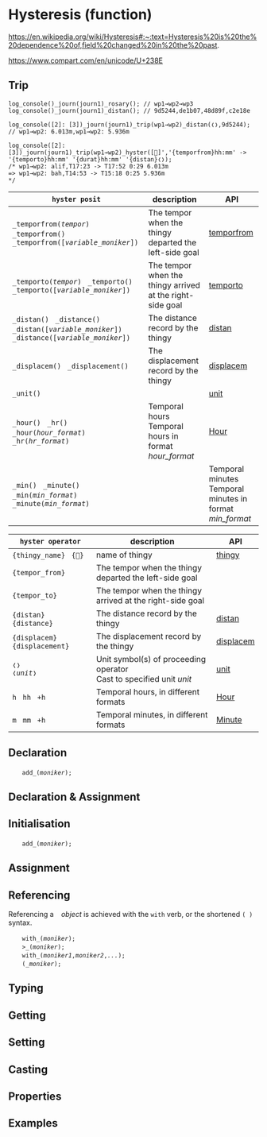 # Hysteresis (function)

https://en.wikipedia.org/wiki/Hysteresis#:~:text=Hysteresis%20is%20the%20dependence%20of,field%20changed%20in%20the%20past. 

https://www.compart.com/en/unicode/U+238E





## Trip
```diego
log_console()_journ(journ1)_rosary(); // wp1→wp2→wp3
log_console()_journ(journ1)_distan(); // 9d5244,de1b07,48d89f,c2e18e

log_console([2]: [3])_journ(journ1)_trip(wp1→wp2)_distan(❬❭,9d5244);
// wp1→wp2: 6.013m,wp1→wp2: 5.936m

log_console([2]: [3])_journ(journ1)_trip(wp1→wp2)_hyster([📛]','{temporfrom}hh:mm' -> '{temporto}hh:mm' '{durat}hh:mm' '{distan}❬❭);
/* wp1→wp2: alif,T17:23 -> T17:52 0:29 6.013m
=> wp1→wp2: bah,T14:53 -> T15:18 0:25 5.936m
*/
```

| `hyster posit` | description | API |
| --- | --- | --- |
| `_temporfrom(`*`tempor`*`)` &nbsp; `_temporfrom()` &nbsp; `_temporfrom([`*`variable_moniker`*`])` | The tempor when the thingy departed the left-side goal | [temporfrom](../../abstract/condit/temporfrom.md) |
| `_temporto(`*`tempor`*`)` &nbsp; `_temporto()` &nbsp; `_temporto([`*`variable_moniker`*`])` | The tempor when the thingy arrived at the right-side goal | [temporto](../../abstract/condit/temporto.md) |
| `_distan()` &nbsp; `_distance()`<br>`_distan([`*`variable_moniker`*`])` &nbsp; `_distance([`*`variable_moniker`*`])` | The distance record by the thingy | [distan](../obj/distan.md) |
| `_displacem()` &nbsp; `_displacement()`<br> | The displacement record by the thingy | [displacem](../obj/displacem.md) |
| `_unit()` |  | [unit](./unit.md) |
| `_hour()` &nbsp; `_hr()`<br>`_hour(`*`hour_format`*`)` &nbsp; `_hr(`*`hr_format`*`)` | Temporal hours<br>Temporal hours in format *hour_format* | [Hour](../dt/hr.md) |
| `_min()` &nbsp; `_minute()`<br>`_min(`*`min_format`*`)` &nbsp; `_minute(`*`min_format`*`)` |  | Temporal minutes<br>Temporal minutes in format *min_format* | [Minute](../dt/min.md) |

| `hyster operator` | description | API |
| --- | --- | --- |
| `{thingy_name}` &nbsp; `{📛}` | name of thingy | [thingy]() |
| `{tempor_from}` | The tempor when the thingy departed the left-side goal |
| `{tempor_to}` | The tempor when the thingy arrived at the right-side goal |
| `{distan}` &nbsp; `{distance}` | The distance record by the thingy | [distan](../obj/distan.md) |
| `{displacem}` &nbsp; `{displacement}` | The displacement record by the thingy | [displacem](../obj/displacem.md) |
| `❬❭`<br>`❬`*`unit`*`❭` | Unit symbol(s) of proceeding operator<br>Cast to specified unit *unit* | [unit](./unit.md) |
| `h` &nbsp; `hh` &nbsp; `+h` | Temporal hours, in different formats | [Hour](../dt/hr.md) |
| `m` &nbsp; `mm` &nbsp; `+h` | Temporal minutes, in different formats | [Minute](../dt/min.md) |




<a name="declare"></a>
## Declaration

&nbsp;&nbsp;&nbsp;&nbsp;&nbsp;&nbsp; `add_(`*`moniker`*`);`<br>

<a name="declare_assign"></a>
## Declaration & Assignment

<a name="initial"></a>
## Initialisation

&nbsp;&nbsp;&nbsp;&nbsp;&nbsp;&nbsp; `add_(`*`moniker`*`);`<br>

<a name="assign"></a>
## Assignment

<a name="reference"></a>
## Referencing
Referencing a ` ` *object* is achieved with the `with` verb, or the shortened `(`*` `*`)` syntax. 

&nbsp;&nbsp;&nbsp;&nbsp;&nbsp;&nbsp; `with_(`*`moniker`*`);`<br>
&nbsp;&nbsp;&nbsp;&nbsp;&nbsp;&nbsp; `>_(`*`moniker`*`);`<br>
&nbsp;&nbsp;&nbsp;&nbsp;&nbsp;&nbsp; `with_(`*`moniker1`*`,`*`moniker2`*`,`*`...`*`);`<br>
&nbsp;&nbsp;&nbsp;&nbsp;&nbsp;&nbsp; `(`*`_moniker`*`);`

<a name="type"></a>
## Typing

<a name="get"></a>
## Getting

<a name="set"></a>
## Setting

<a name="cast"></a>
## Casting

<a name="properties"></a>
## Properties

<a name="example"></a>
## Examples









